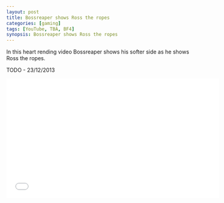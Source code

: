 ```yaml
---
layout: post
title: Bossreaper shows Ross the ropes
categories: [gaming]
tags: [YouTube, TBA, BF4]
synopsis: Bossreaper shows Ross the ropes
---
```

In this heart rending video Bossreaper shows his softer side as he shows Ross the ropes.

TODO - 23/12/2013

<iframe width="560" height="315" src="//www.youtube.com/embed/zakGKMBGHhE" frameborder="0" allowfullscreen></iframe>